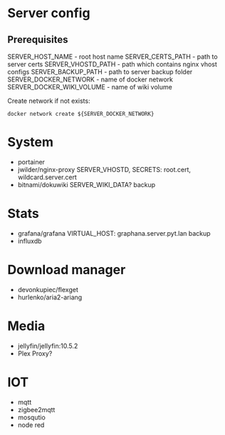 # Server config

## Prerequisites

SERVER_HOST_NAME - root host name
SERVER_CERTS_PATH - path to server certs
SERVER_VHOSTD_PATH - path which contains nginx vhost configs 
SERVER_BACKUP_PATH - path to server backup folder
SERVER_DOCKER_NETWORK - name of docker network
SERVER_DOCKER_WIKI_VOLUME - name of wiki volume

Create network if not exists:
```
docker network create ${SERVER_DOCKER_NETWORK}
```

# System
- portainer
- jwilder/nginx-proxy  SERVER_VHOSTD, SECRETS: root.cert, wildcard.server.cert
- bitnami/dokuwiki     SERVER_WIKI_DATA? backup

# Stats
- grafana/grafana      VIRTUAL_HOST: graphana.server.pyt.lan backup
- influxdb             

# Download manager
- devonkupiec/flexget
- hurlenko/aria2-ariang

# Media
- jellyfin/jellyfin:10.5.2
- Plex Proxy?

# IOT

- mqtt
- zigbee2mqtt
- mosqutio
- node red

